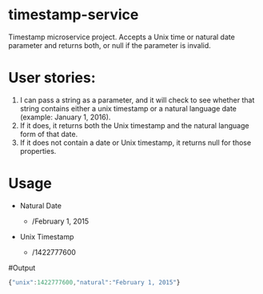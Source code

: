 # timestamp-service

Timestamp microservice project. Accepts a Unix time or natural date parameter and returns both, or null if the parameter is invalid.

# User stories:

1. I can pass a string as a parameter, and it will check to see whether that string contains either a unix timestamp or a natural language date (example: January 1, 2016).
2. If it does, it returns both the Unix timestamp and the natural language form of that date.
3. If it does not contain a date or Unix timestamp, it returns null for those properties.

# Usage
* Natural Date
  * /February 1, 2015

* Unix Timestamp
  * /1422777600

#Output
```javascript
{"unix":1422777600,"natural":"February 1, 2015"}
```
